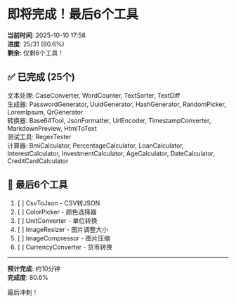# 即将完成！最后6个工具

**当前时间**: 2025-10-10 17:58  
**进度**: 25/31 (80.6%)  
**剩余**: 仅剩6个工具！

## ✅ 已完成 (25个)

文本处理: CaseConverter, WordCounter, TextSorter, TextDiff  
生成器: PasswordGenerator, UuidGenerator, HashGenerator, RandomPicker, LoremIpsum, QrGenerator  
转换器: Base64Tool, JsonFormatter, UrlEncoder, TimestampConverter, MarkdownPreview, HtmlToText  
测试工具: RegexTester  
计算器: BmiCalculator, PercentageCalculator, LoanCalculator, InterestCalculator, InvestmentCalculator, AgeCalculator, DateCalculator, CreditCardCalculator

## 🔄 最后6个工具

1. [ ] CsvToJson - CSV转JSON
2. [ ] ColorPicker - 颜色选择器
3. [ ] UnitConverter - 单位转换
4. [ ] ImageResizer - 图片调整大小
5. [ ] ImageCompressor - 图片压缩
6. [ ] CurrencyConverter - 货币转换

---

**预计完成**: 约10分钟  
**完成度**: 80.6%

最后冲刺！
